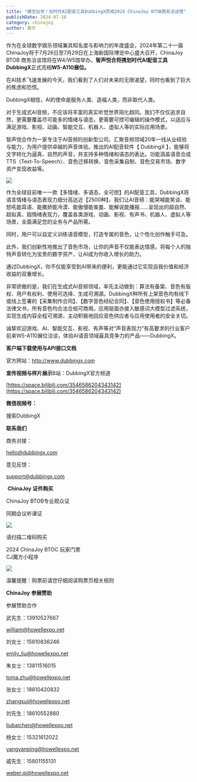 ```yaml
---
title: "横空出世！划时代AI配音工具DubbingX亮相2024 ChinaJoy BTOB商务洽谈馆"
publishDate: 2024-07-16
category: chinajoy
author: 莱尔
---
```


作为在全球数字娱乐领域兼具知名度与影响力的年度盛会，2024年第二十一届ChinaJoy将于7月26日至7月29日在上海新国际博览中心盛大召开，ChinaJoy BTOB 商务洽谈馆将在W4/W5馆举办。**智声悦合将携划时代AI配音工具DubbingX**正式亮相**W5-A110展位。**

在AI技术飞速发展的今天，我们看到了人们对未来的无限渴望，同时也看到了巨大的焦虑和恐慌。

DubbingX相信，AI的使命是服务人类、造福人类，而非取代人类。

对于生成式AI音频，不应该将丰富的真实听觉世界简化趋同。我们不仅仅追求自然，更需要覆盖尽可能多的情绪与语态，更需要可控可编辑的操作模式，以适应与满足游戏、影视、动画、智能交互、机器人、虚拟人等的实际应用场景。

智声悦合作为一家专注于AI音频的创新型公司，汇聚音频领域20年一线从业经验与能力，为用户提供卓越的声音体验。推出的AI配音软件【 DubbingX 】，能够将文字转化为逼真、自然的声音，并支持多种情绪和语态的表达。功能涵盖语音合成TTS（Text-To-Speech）、音色迁移转换、音色采集自制、音色交易市场、数字资产变现收益等。

![](https://ec-net-1251389766.cos.ap-shanghai.myqcloud.com/wp-content/uploads/2024/07/20240716204819279.png)

作为全球目前唯一一款【多情绪、多语态、全可控】的AI配音工具，DubbingX将语言情绪与语态表现力细分高达近【2500种】，我们让AI音频：能哭喊能笑谈、能怒吼能耳语、能撒娇能冷漠、能傲慢能害羞、能解说能播报……呈现出的超自然、超拟真、超情绪表现力，覆盖各类游戏、动画、影视、有声书、机器人、虚拟人等场景，全面满足您的业务与产品所需。

同时，用户可以自定义训练语音模型，打造专属的音色，让个性化创作触手可及。

此外，我们创新性地推出了音色市场，让你的声音不仅能表达情感，将每个人的独特声音转化为宝贵的数字资产，让AI成为你收入增长的助力。

通过DubbingX，你不仅能享受到AI带来的便利，更能通过它实现自我价值和经济收益的双重增长。

非常骄傲的是，我们在生成式AI音频领域，率先主动做到：算法有备案、音色有版权、用户有权利、使用可选择、生成可溯源。DubbingX种所有上架音色均有线下或线上签署的【采集制作合同】、【数字音色经纪合同】、【音色使用授权书】等必备法律文书，所有音色均合法合规可商用。应用层面亦接入敏感词大模型过滤系统，实现生成内容全程可溯源，主动积极地回应音色供应者与应用使用者的安全关切。

诚挚欢迎游戏、AI、智能交互、影视、有声等对“声音表现力”有高要求的行业客户前来W5-A110展位洽谈，体验AI语音领域最具竞争力的产品——DubbingX。

**客户端下载使用与API接口文档**

官方网站：http://www.dubbingx.com

**宣传视频与样片展示**B站：DubbingX官方频道

[https://space.bilibili.com/3546586204343142](https://space.bilibili.com/3546586204343142)

**微信视频号：**

搜索DubbingX

**联系我们**

商务对接：

hello@dubbingx.com

意见反馈：

[support@dubbingx.com](mailto:support@dubbingx.com)

 **ChinaJoy** **证件购买**

ChinaJoy BTOB专业观众证

同期会议听课证  

![](https://ec-net-1251389766.cos.ap-shanghai.myqcloud.com/wp-content/uploads/2024/07/20240716204829392.png)

请扫描二维码购买

2024 ChinaJoy BTOC 玩家门票  
CJ魔方小程序  

![](https://ec-net-1251389766.cos.ap-shanghai.myqcloud.com/wp-content/uploads/2024/07/20240716204833187.png)

  
  

温馨提醒：购票前请您仔细阅读购票页相关规则  
  

**ChinaJoy** **参展赞助**

参展赞助合作

武先生：13910527667

[william@howellexpo.net](mailto:william@howellexpo.net)

刘女士：15810836246

[emily\_liu@howellexpo.net](mailto:emily_liu@howellexpo.net)

朱女士：13811516015

[toma.zhu@howellexpo.net](mailto:toma.zhu@howellexpo.net)

张女士：18810420832

[zhangsui@howellexpo.net](mailto:zhangsui@howellexpo.net)

刘先生：18610552880

[liubaichen@howellexpo.net](mailto:liubaichen@howellexpo.net)

杨女士：15321612022

[yangyanping@howellexpo.net](mailto:yangyanping@howellexpo.net)

戚先生：15801155131

weber.qi@howellexpo.net
